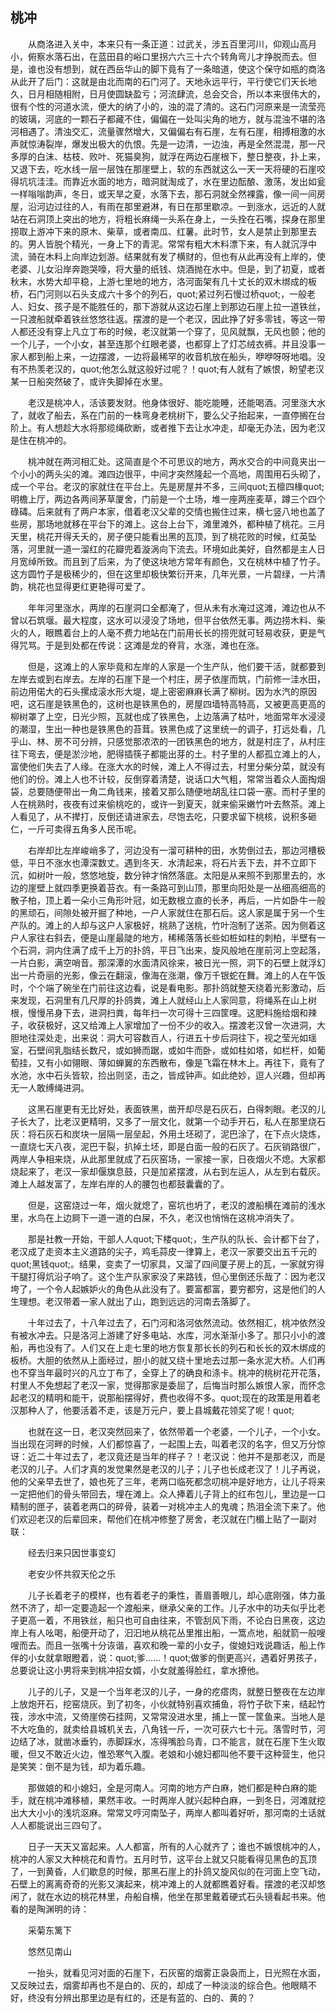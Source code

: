   

## 桃冲

　　从商洛进入关中，本来只有一条正道：过武关，涉五百里河川，仰观山高月小，俯察水落石出，在蓝田县的峪口里拐六六三十六个转角弯儿才挣脱而去。但是，谁也没有想到，就在西岳华山的脚下竟有了一条暗道，使这个保守如瓶的商洛从此开了后门：这就是由北而南的石门河了。天地永远平行，平行使它们天长地久，日月相随相附，日月使圆缺盈亏；河流肆流，总会交合，所以本来很伟大的，很有个性的河道水流，便大的纳了小的，浊的混了清的。这石门河原来是一流莹亮的玻璃，河底的一颗石子都藏不住，偏偏在一处叫尖角的地方，就与混浊不堪的洛河相遇了。清浊交汇，流量骤然增大，又偏偏右有石崖，左有石崖，相搏相激的水声就惊涛裂岸，爆发出极大的仇恨。先是一边清，一边浊，再是全然混混，那一尺多厚的白沫、枯枝、败叶、死猫臭狗，就浮在两边石崖根下，整日整夜，扑上来，又退下去，吃水线一层一层蚀在那崖壁上，软的东西就这么一天一天将硬的石崖咬得坑坑洼洼。而靠近水面的地方，暗洞就淘成了，水在里边酝酿、激荡，发出如瓮一样嗡嗡韵声，冬日，或天旱之夏，水落下去，那石洞就全然裸露，像一间一间房屋，沿河边过往的人，有雨在那里避淋，有日在那里歇凉。一到涨水，远近的人就站在石洞顶上突出的地方，将粗长麻绳一头系在身上，一头拴在石嘴，探身在那里捞取上游冲下来的原木、柴草，或者南瓜、红薯。此时节，女人是禁止到那里去的。男人皆脱个精光，一身上下的青泥。常常有粗大木料漂下来，有人就沉浮中流，骑在木料上向岸边划游。结果就有发了横财的，但也有从此再没有上岸的，使老婆、儿女沿岸奔跑哭嚎，将大量的纸钱、烧酒抛在水中。但是，到了初夏，或者秋末，水势大却平稳，上游七里地的地方，洛河面架有几十丈长的双木绑成的板桥，石门河则以石头支成六十多个的列石，quot;紧过列石慢过桥quot;，一般老人、妇女、孩子是不能胜任的，那下游就从这边石崖上到那边石崖上拉一道铁丝，一只渡船就牵着铁丝悠悠往返。摆渡的是一个老汉，因此挣了好多零钱，等这一带人都还没有穿上凡立丁布的时候，老汉就第一个穿了，见风就飘，无风也颤；他的一个儿子，一个小女，甚至连那个红眼老婆，也都穿上了灯芯绒衣裤。并且没事一家人都到船上来，一边摆渡，一边将最稀罕的收音机放在船头，咿咿呀呀地唱。没有不热羡老汉的，quot;他怎么就这般好过呢？！quot;有人就有了嫉恨，盼望老汉某一日船突然破了，或许失脚掉在水里。

　　老汉是桃冲人，活该要发财。他身体很好、能吃能睡，还能喝酒。河里涨大水了，就收了船去，系在门前的一株弯身老桃树下，要么父子抬起来，一直停搁在台阶上。有人想趁大水将那缆绳砍断，或者推下去让水冲走，却毫无办法，因为老汉是住在桃冲的。

　　桃冲就在两河相汇处。这简直是个不可思议的地方，两水交合的中间竟夹出一个小小的两头尖的滩。滩四边很平，中间才突然隆起一个高地，周围用石头砌了，成一个平台。老汉的家就住在平台上。先是房屋并不多，三间quot;五檩四椽quot;明檐上厅，两边各两间茅草厦舍，门前是一个土场，堆一座两座麦草，蹲三个四个碌碡。后来就有了两户本家，借着老汉父辈的交情也搬住过来，横七竖八地也盖了些房，那场地就移在平台下的滩上。这台上台下，滩里滩外，都种植了桃花。三月天里，桃花开得夭夭的，房子便只能看出黑的瓦顶，到了桃花败的时候，红英坠落，河里就一道一溜红的花瓣兜着漩涡向下流去。环境如此美好，自然都是主人日月宽绰所致。而且到了后来，为了使这块地方常年有颜色，又在桃林中植了竹子。这方圆竹子是极稀少的，但在这里却极快繁衍开来，几年光景，一片碧绿，一片清韵，桃花也显得更红更艳得可爱了。

　　年年河里涨水，两岸的石崖洞口全都淹了，但从未有水淹过这滩，滩边也从不曾以石筑堰。最大程度，这水可以浸没了场地，但平台依然无事。两边捞木料、柴火的人，眼瞧着台上的人毫不费力地站在门前用长长的捞兜就可轻易收获，更是气得咒骂。于是到处都在传说：这滩是龙的脊背，水涨，滩也在涨。

　　但是，这滩上的人家毕竟和左岸的人家是一个生产队，他们要干活，就都要到左岸去或到右岸去。左岸的石崖下是一个村庄，房子依崖而筑，门前修一洼水田，前边用偌大的石头摞成滚水形大堤，堤上密密麻麻长满了柳树。因为水汽的原因吧，这石崖是铁黑色的，这树也是铁黑色的，房屋四墙特高特高，又被更高更高的柳树罩了上空，日光少照，瓦就也成了铁黑色，上边落满了枯叶，地面常年水浸浸的潮湿，生出一种也是铁黑色的苔茸。铁黑色成了这里统一的调子，打远处看，几乎山、林、房不可分辨，只感觉那浓浓的一团铁黑色的地方，就是村庄了，从村庄往下弯去，便是淤沙地，肥得插筷子都能出芽的土。村子里的人都孤立滩上的人，富使他们失去了人缘。在涨大水的时候，滩上人不得过去，村里分柴分菜，就没有他们的份。滩上人也不计较，反倒穿着清楚，说话口大气粗，常常当着众人面掏烟袋，总要随便带出一角二角钱来，接着又那么随便地胡乱往口袋一塞。而村子里的人在桃熟时，夜夜有过来偷桃吃的，或许一到夏天，就来偷采嫩竹叶去熬茶。滩上人看见了，从不撵打，反倒还请进家去，尽饱去吃，只要求留下桃核，说积多砸仁，一斤可卖得五角多人民币呢。

　　右岸却比左岸峻峭多了，河边没有一溜可耕种的田，水势倒过去，那边河槽极低，平日不涨水也潭深数丈。遇到冬天．水清起来，将石片丢下去，并不立即下沉，如树叶一般，悠悠地旋，数分钟才悄然落底。太阳是从来照不到那里去的，水边的崖壁上就四季更换着苔衣。有一条路可到山顶，那里向阳处是一丛细高细高的散子柏，顶上着一朵小三角形叶冠，如无数根立直的长矛，再后，一片如卧牛一般的黑顽石，间隙处被开掘了种地，一户人家就住在那石后。这人家是属于另一个生产队的。滩上的人却与这户人家极好，桃熟了送桃，竹叶泡制了送茶。因为侧着这户人家往右斜去，便是山崖最陡的地方，稀稀落落长些如桩如柱的刺柏，半壁有一个石洞，洞内住满了成千上万的扑鸽，平日飞出来，旋风般地在崖前河上空起落，一片白影，满空哨音。那深潭的水面清风徐来，被日光一照，洞下的石壁上就浮幻出一片奇丽的光影，像云在翻滚，像海在涨潮，像万千银蛇在舞。滩上的人在午饭时，个个端了碗坐在门前往这边看，说是看电影。那扑鸽就整天绕着光影激动，后来发现，石洞里有几尺厚的扑鸽粪，滩上人就经山上人家同意，将绳系在山上树根，慢慢吊身下去，进洞扫粪，每年扫一次可得十三四筐哩。这肥料施给烟和辣子，收获极好，这又给滩上人家增加了一份不少的收入。摆渡老汉曾一次进洞，大胆地往深处走，出来说：洞大可容数百人，行进五十步后洞往下，视之莹光如瑶室，石壁间乳脂结长数尺，或如狮而踞，或如牛而卧，或如柱如塔，如栏杆，如葡萄挂，又有小如翎眼、薄如蝉翼的东西散布，像是飞霜在林木上。再往下，竟有了水池，水中石头皆软，捡出则坚，击之，皆成钟声。如此绝妙，逗人兴趣，但却再无一人敢缚绳进洞。

　　这黑石崖更有无比好处，表面铁黑，凿开却尽是石灰石，白得刺眼。老汉的儿子长大了，比老汉更精明，又多了一层文化，就第一个动手开石，私人在那里烧石灰：将石灰石和炭块一层隔一层垒起，外用土坯砌了，泥巴涂了，在下点火烧炼，一直烧七天八夜，泥巴干裂，扒掉土坯，即是白面一般的石灰了。石灰销路很广，两岸人争相来烧，从此那里就成了石灰窑场，一家接一家，日夜烟火不熄。大家都烧起来了，老汉一家却偃旗息鼓，只是加紧摆渡，从右到左运人，从左到右载灰。滩上人越发富了，左岸右岸的人的腰包也都鼓囊囊的了。

　　但是，这窑烧过一年，烟火就熄了，窑坑也坍了，老汉的渡船横在滩前的浅水里，水鸟在上边屙下一道一道的白屎，不久，老汉也悄悄在这桃冲消失了。

　　那是社教一开始，干部人人quot;下楼quot;，生产队的队长、会计都下台了，老汉成了走资本主义道路的尖子，鸡毛蒜皮一律算上，老汉一家要交出五千元的quot;黑钱quot;。结果，变卖了一切家具，又溜了四间厦子房上的瓦，一家就穷得干腿打得炕沿子响了。这个生产队家家没了来路钱，但心里倒还乐哉了：因为老汉垮了，一个令人起嫉妒火的角色从此没有了。要富都富，要穷都穷，这是他们的人生理想。老汉带着一家人就出了山，跑到远远的河南去落脚了。

　　十年过去了，十八年过去了，石门河和洛河依然流动。依然相汇，桃冲依然没有被水冲去。只是洛河上游建了好多电站、水库，河水渐渐小多了。那只小小的渡船，再也没有了。人们又在上走七里的地方恢复那长长的列石和长长的双木绑成的板桥。大胆的依然从上面经过，胆小的就又绕十里地去过那一条水泥大桥。人们再也不穿当年最时兴的凡立丁布了，全穿上了的确良和涤卡。桃冲的桃树花开花落，村里人不免想起了老汉一家，觉得那家是委屈了，后悔当时那么嫉恨人家，而怀念起老汉的精明和能干，说那船摆得好，费也收得不多。quot;现在的政策是用着老汉那种人了，他要活着不走，该是万元户，要上县城戴花领奖了呢！quot;

　　也就在这一日，老汉突然回来了，依然带着一个老婆，一个儿子，一个小女。当出现在河畔的时候，人们都惊喜了，一起围上去，叫着老汉的名字，但又万分惊讶：近二十年过去了，老汉竟还是当年的样子？！老汉说：他并不是那老汉，而是老汉的儿子。人们才真的发觉果然是老汉的儿子；儿子也长成老汉了！儿子再说，他的父亲早去世了，娘也死了三年，老两口临死都念叨桃冲是好地方，让儿子将来一定把他们的骨头带回去，埋在滩上。众人捧着儿子背上的红布包儿，里边是一口精制的匣子，装着老两口的碎骨，装着一对桃冲主人的鬼魂；热泪全流下来了。他们欢迎老汉的后辈回来，帮他们在桃冲修整了房舍，老汉就在门楣上贴了一副对联：

　　经去归来只因世事变幻

　　老安少怀共叙天伦之乐

　　儿子长着老子的模样，也有着老子的秉性，善眉善眼儿，却心底刚强，体力虽然不济了，却一定要造起一个渡船来，继承父亲的工作。儿子水中的功夫似乎比老子更高一着，不用铁丝，船只也可自由往来，不管刮风下雨，不论白日黑夜，这边岸上有人吆喝，船便开动了，汩汩地从桃花丛里推出船，一篙点地，船就箭一般嗖嗖而去。而且一张嘴十分诙谐，喜欢和晚一辈的小女子，俊媳妇戏说趣话，船上作伴的小女就拿眼瞪着，说：quot;爹……！quot;做爹的倒更高兴，遇着好男孩子，总要说让这小男将来到桃冲招女婿，小女就羞得脸红，拿水撩他。

　　儿子的儿子，又是一个当年老汉的儿子，一身的疙瘩肉，就整日整夜在左边岸上放炮开石，挖窑烧灰。到了初冬，小伙就特别喜欢捕鱼，将竹子砍下来，结起竹筏，涉水中流，又倚崖傍石挂网，又常常没进水里，捕上一筐一筐鱼来。当地人是不大吃鱼的，就卖给县城机关去，八角钱一斤，一次可获六七十元。落雪时节，河边结了冰，就凿冰垂钓，赤脚踩水，冻得嘴脸乌青，口不能言，就在石崖下生火取暖，但又不敢近火边，惟恐寒气入腹。老娘和小媳妇都叫他不要干这种营生，他只是笑笑：倒不是为钱，却为着乐趣。

　　那做娘的和小媳妇，全是河南人。河南的地方产白麻，她们都是种白麻的能手，就在桃冲滩移植，果然丰收。一时两岸人就兴起种白麻，一到冬日，河滩就挖出大大小小的浅坑沤麻。常常又哼河南坠子，两岸人都叫着好听，那河南的土话就人人都能说出三四句了。

　　日子一天天又富起来。人人都富，所有的人心就齐了；谁也不嫉恨桃冲的人，桃冲的人家又大种桃花和青竹。五月时节，这平台上就又只能看得见黑色的瓦顶了，一到黄昏，人们歇息的时候，那黑石崖上的扑鸽又旋风似的在河面上空飞动，石壁上的离离奇奇的光影又演起来，桃冲滩上的人就都瞧着好看。摆渡的老汉却悠闲了，就在水边的桃花林里，舟船自横，他坐在那里戴着硬式石头镜看起书来。他看的是陶渊明的诗：

　　采菊东篱下

　　悠然见南山

　　一抬头，就看见河对面的石崖下，石灰窑的烟雾正袅袅而上，日光照在水面，又反映过去，烟雾却再也不是白的、灰的，却成了一种淡淡的综合色。他眼睛不好，终没有分辨出那里边是有红的，还是有蓝的、白的、黄的？